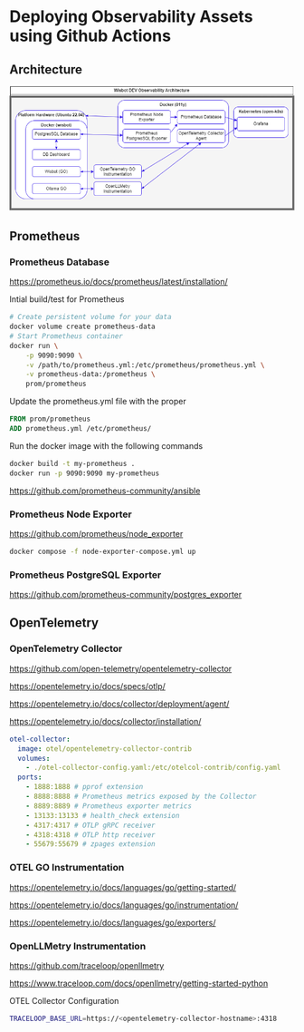 # Deploying Observability Assets using Github Actions

## Architecture

![Observability Architecture](observability.drawio.png)

## Prometheus

### Prometheus Database

https://prometheus.io/docs/prometheus/latest/installation/

Intial build/test for Prometheus

```bash
# Create persistent volume for your data
docker volume create prometheus-data
# Start Prometheus container
docker run \
    -p 9090:9090 \
    -v /path/to/prometheus.yml:/etc/prometheus/prometheus.yml \
    -v prometheus-data:/prometheus \
    prom/prometheus
```

Update the prometheus.yml file with the proper

```dockerfile
FROM prom/prometheus
ADD prometheus.yml /etc/prometheus/
```

Run the docker image with the following commands

```bash
docker build -t my-prometheus .
docker run -p 9090:9090 my-prometheus
```

https://github.com/prometheus-community/ansible

### Prometheus Node Exporter

https://github.com/prometheus/node_exporter

```bash
docker compose -f node-exporter-compose.yml up
```

### Prometheus PostgreSQL Exporter

https://github.com/prometheus-community/postgres_exporter

## OpenTelemetry

### OpenTelemetry Collector

https://github.com/open-telemetry/opentelemetry-collector

https://opentelemetry.io/docs/specs/otlp/

https://opentelemetry.io/docs/collector/deployment/agent/

https://opentelemetry.io/docs/collector/installation/

```yaml
otel-collector:
  image: otel/opentelemetry-collector-contrib
  volumes:
    - ./otel-collector-config.yaml:/etc/otelcol-contrib/config.yaml
  ports:
    - 1888:1888 # pprof extension
    - 8888:8888 # Prometheus metrics exposed by the Collector
    - 8889:8889 # Prometheus exporter metrics
    - 13133:13133 # health_check extension
    - 4317:4317 # OTLP gRPC receiver
    - 4318:4318 # OTLP http receiver
    - 55679:55679 # zpages extension
```

### OTEL GO Instrumentation

https://opentelemetry.io/docs/languages/go/getting-started/

https://opentelemetry.io/docs/languages/go/instrumentation/

https://opentelemetry.io/docs/languages/go/exporters/

### OpenLLMetry Instrumentation

https://github.com/traceloop/openllmetry

https://www.traceloop.com/docs/openllmetry/getting-started-python

OTEL Collector Configuration

```bash
TRACELOOP_BASE_URL=https://<opentelemetry-collector-hostname>:4318
```